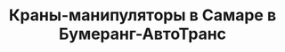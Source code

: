 ---
layout: categories
catid: Краны-манипуляторы
index: 1
title: "Краны-манипуляторы в Самаре в Бумеранг-АвтоТранс"
h123: Аренда кранов-манипуляторов
desc: "Взять в аренду кран-манипулятор в Самаре в Бумеранг-АвтоТранс. Подробнее по тел."
metaimg: "/img/slider/slide-2.jpg"
---
